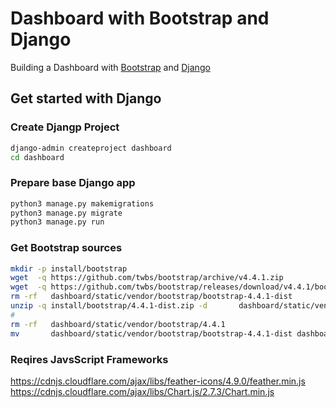 # Dashboard with Bootstrap and Django

Building a Dashboard with [Bootstrap](https://getbootstrap.com/) and [Django](https://www.djangoproject.com/)

## Get started with Django

### Create Djangp Project

```bash
django-admin createproject dashboard
cd dashboard
```

### Prepare base Django app

```bash
python3 manage.py makemigrations
python3 manage.py migrate
python3 manage.py run
```

### Get Bootstrap sources

```bash
mkdir -p install/bootstrap
wget  -q https://github.com/twbs/bootstrap/archive/v4.4.1.zip                                               -O install/bootstrap/4.4.1.zip
wget  -q https://github.com/twbs/bootstrap/releases/download/v4.4.1/bootstrap-4.4.1-dist.zip -O install/bootstrap/4.4.1-dist.zip
rm -rf   dashboard/static/vendor/bootstrap/bootstrap-4.4.1-dist
unzip -q install/bootstrap/4.4.1-dist.zip -d       dashboard/static/vendor/bootstrap/
#
rm -rf   dashboard/static/vendor/bootstrap/4.4.1
mv       dashboard/static/vendor/bootstrap/bootstrap-4.4.1-dist dashboard/static/vendor/bootstrap/4.4.1
```

### Reqires JavsScript Frameworks

https://cdnjs.cloudflare.com/ajax/libs/feather-icons/4.9.0/feather.min.js
https://cdnjs.cloudflare.com/ajax/libs/Chart.js/2.7.3/Chart.min.js
